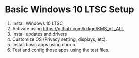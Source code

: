 # Basic Windows 10 LTSC Setup
1. Install Windows 10 LTSC
2. Activate using https://github.com/kkkgo/KMS_VL_ALL
3. Install updates and drivers
4. Customize OS (Privacy setting, displays, etc).
5. Install basic apps using choco.
6. Test and config those apps using the test files.
